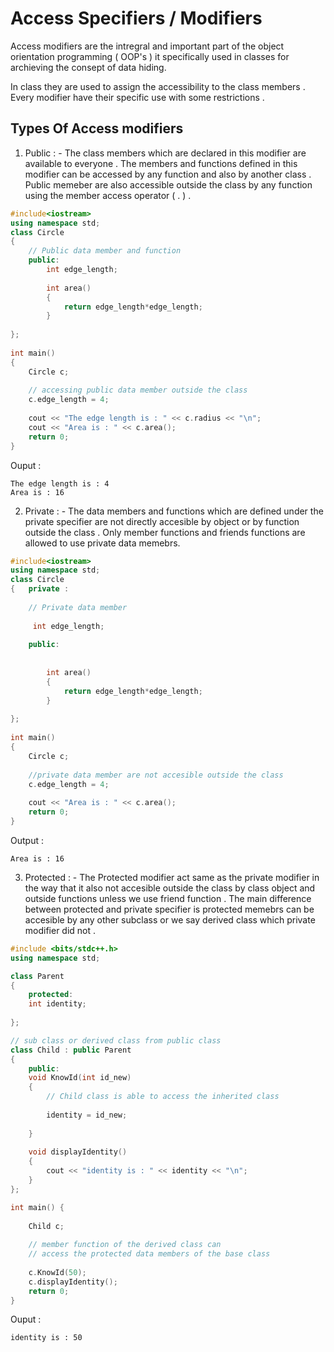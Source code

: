 # Access Specifiers / Modifiers
Access modifiers are the intregral and important part of the object orientation programming ( OOP's ) it specifically used in classes for archieving the consept of data hiding.
<p> In class they are used to assign the accessibility to the class members . Every modifier have their specific use with some restrictions . </p>

## Types Of Access modifiers
1. Public  : -
The class members which are declared in this modifier are available to everyone . The members and functions defined in this modifier can be accessed by any function and also by another class . Public memeber are also accessible outside the class by any function using the member access operator ( . ) .

```cpp
#include<iostream>
using namespace std;
class Circle
{   
    // Public data member and function
    public:
        int edge_length;
         
        int area()
        {
            return edge_length*edge_length;
        }
     
};
 
int main()
{
    Circle c;
     
    // accessing public data member outside the class
    c.edge_length = 4;
     
    cout << "The edge length is : " << c.radius << "\n";
    cout << "Area is : " << c.area();
    return 0;
}
```
Ouput :
```
The edge length is : 4
Area is : 16

```

2. Private : - The data members and functions which are defined under the private specifier are not directly accesible by object or by function outside the class . Only member functions and friends functions are allowed to use private data memebrs. 

``` cpp 
#include<iostream>
using namespace std;
class Circle
{   private :
    
    // Private data member 
    
     int edge_length;
    
    public:
        
         
        int area()
        {
            return edge_length*edge_length;
        }
     
};
 
int main()
{
    Circle c;
     
    //private data member are not accesible outside the class 
    c.edge_length = 4;
    
    cout << "Area is : " << c.area();
    return 0;
}
```
Output : 
```
Area is : 16
```

3. Protected : - The Protected modifier act same as the private modifier in the way that it also not accesible outside the class by class object and outside functions unless we use friend function . The main difference between protected and private specifier is protected memebrs can be accesible by any other subclass or we say derived class which private modifier did not .  

```cpp
#include <bits/stdc++.h>
using namespace std;

class Parent
{
	protected:
	int identity;
	
};

// sub class or derived class from public class
class Child : public Parent
{
	public:
	void KnowId(int id_new)
	{
		// Child class is able to access the inherited class
		
		identity = id_new;
		
	}
	
	void displayIdentity()
	{
		cout << "identity is : " << identity << "\n";
	}
};

int main() {
	
	Child c;
	
	// member function of the derived class can
	// access the protected data members of the base class
	
	c.KnowId(50);
	c.displayIdentity();
	return 0;
}

```
Ouput : 
```
identity is : 50
```
